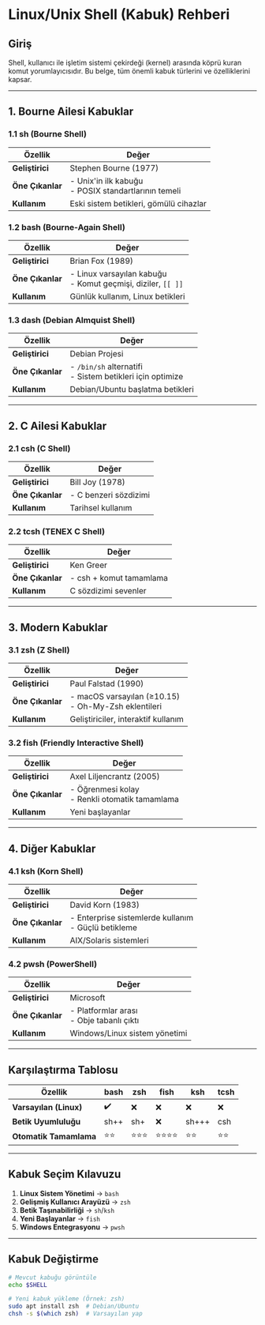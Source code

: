 # Linux/Unix Shell (Kabuk) Rehberi

## Giriş
Shell, kullanıcı ile işletim sistemi çekirdeği (kernel) arasında köprü kuran komut yorumlayıcısıdır. Bu belge, tüm önemli kabuk türlerini ve özelliklerini kapsar.

---

## 1. Bourne Ailesi Kabuklar

### 1.1 sh (Bourne Shell)
| Özellik       | Değer                                                                 |
|---------------|-----------------------------------------------------------------------|
| **Geliştirici** | Stephen Bourne (1977)                                                |
| **Öne Çıkanlar** | - Unix'in ilk kabuğu<br>- POSIX standartlarının temeli               |
| **Kullanım**    | Eski sistem betikleri, gömülü cihazlar                               |

### 1.2 bash (Bourne-Again Shell)
| Özellik       | Değer                                                                 |
|---------------|-----------------------------------------------------------------------|
| **Geliştirici** | Brian Fox (1989)                                                     |
| **Öne Çıkanlar** | - Linux varsayılan kabuğu<br>- Komut geçmişi, diziler, `[[ ]]`       |
| **Kullanım**    | Günlük kullanım, Linux betikleri                                     |

### 1.3 dash (Debian Almquist Shell)
| Özellik       | Değer                                                                 |
|---------------|-----------------------------------------------------------------------|
| **Geliştirici** | Debian Projesi                                                       |
| **Öne Çıkanlar** | - `/bin/sh` alternatifi<br>- Sistem betikleri için optimize           |
| **Kullanım**    | Debian/Ubuntu başlatma betikleri                                     |

---

## 2. C Ailesi Kabuklar

### 2.1 csh (C Shell)
| Özellik       | Değer                                                                 |
|---------------|-----------------------------------------------------------------------|
| **Geliştirici** | Bill Joy (1978)                                                      |
| **Öne Çıkanlar** | - C benzeri sözdizimi                                                |
| **Kullanım**    | Tarihsel kullanım                                                    |

### 2.2 tcsh (TENEX C Shell)
| Özellik       | Değer                                                                 |
|---------------|-----------------------------------------------------------------------|
| **Geliştirici** | Ken Greer                                                            |
| **Öne Çıkanlar** | - csh + komut tamamlama                                              |
| **Kullanım**    | C sözdizimi sevenler                                                 |

---

## 3. Modern Kabuklar

### 3.1 zsh (Z Shell)
| Özellik       | Değer                                                                 |
|---------------|-----------------------------------------------------------------------|
| **Geliştirici** | Paul Falstad (1990)                                                  |
| **Öne Çıkanlar** | - macOS varsayılan (≥10.15)<br>- Oh-My-Zsh eklentileri               |
| **Kullanım**    | Geliştiriciler, interaktif kullanım                                  |

### 3.2 fish (Friendly Interactive Shell)
| Özellik       | Değer                                                                 |
|---------------|-----------------------------------------------------------------------|
| **Geliştirici** | Axel Liljencrantz (2005)                                             |
| **Öne Çıkanlar** | - Öğrenmesi kolay<br>- Renkli otomatik tamamlama                     |
| **Kullanım**    | Yeni başlayanlar                                                     |

---

## 4. Diğer Kabuklar

### 4.1 ksh (Korn Shell)
| Özellik       | Değer                                                                 |
|---------------|-----------------------------------------------------------------------|
| **Geliştirici** | David Korn (1983)                                                    |
| **Öne Çıkanlar** | - Enterprise sistemlerde kullanım<br>- Güçlü betikleme               |
| **Kullanım**    | AIX/Solaris sistemleri                                               |

### 4.2 pwsh (PowerShell)
| Özellik       | Değer                                                                 |
|---------------|-----------------------------------------------------------------------|
| **Geliştirici** | Microsoft                                                            |
| **Öne Çıkanlar** | - Platformlar arası<br>- Obje tabanlı çıktı                          |
| **Kullanım**    | Windows/Linux sistem yönetimi                                        |

---

## Karşılaştırma Tablosu

| Özellik               | bash | zsh  | fish | ksh  | tcsh |
|-----------------------|------|------|------|------|------|
| **Varsayılan (Linux)**| ✔️   | ❌   | ❌   | ❌   | ❌   |
| **Betik Uyumluluğu**  | sh++ | sh+  | ❌   | sh+++| csh  |
| **Otomatik Tamamlama**| ⭐⭐ | ⭐⭐⭐| ⭐⭐⭐⭐| ⭐⭐ | ⭐⭐  |

---

## Kabuk Seçim Kılavuzu

1. **Linux Sistem Yönetimi** → `bash`
2. **Gelişmiş Kullanıcı Arayüzü** → `zsh`
3. **Betik Taşınabilirliği** → `sh`/`ksh`
4. **Yeni Başlayanlar** → `fish`
5. **Windows Entegrasyonu** → `pwsh`

---

## Kabuk Değiştirme

```bash
# Mevcut kabuğu görüntüle
echo $SHELL

# Yeni kabuk yükleme (Örnek: zsh)
sudo apt install zsh  # Debian/Ubuntu
chsh -s $(which zsh)  # Varsayılan yap
